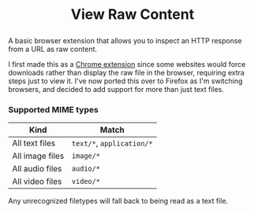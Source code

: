 # <p align=center>View Raw Content</p>

A basic browser extension that allows you to inspect an HTTP response from a URL as raw content.

I first made this as a [Chrome extension](https://github.com/AngelWyvern/view-raw-ext) since some websites would force downloads rather than display the raw file in the browser, requiring extra steps just to view it. I've now ported this over to Firefox as I'm switching browsers, and decided to add support for more than just text files.

### Supported MIME types

|      Kind       |           Match           |
|-----------------|---------------------------|
| All text files  | `text/*`, `application/*` |
| All image files | `image/*`                 |
| All audio files | `audio/*`                 |
| All video files | `video/*`                 |

Any unrecognized filetypes will fall back to being read as a text file.